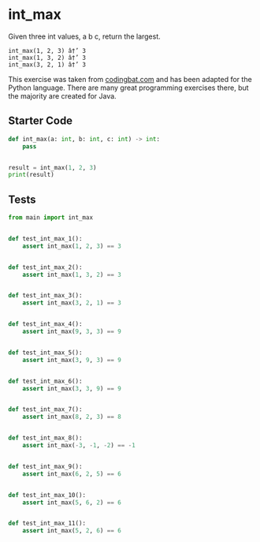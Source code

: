 # int_max





Given three int values, a b c, return the largest.

```
int_max(1, 2, 3) â†’ 3
int_max(1, 3, 2) â†’ 3
int_max(3, 2, 1) â†’ 3
```

This exercise was taken from [codingbat.com](https://codingbat.com/prob/p101887) and has been adapted for the Python language. There are many great programming exercises there, but the majority are created for Java.

## Starter Code
```python
def int_max(a: int, b: int, c: int) -> int:
    pass


result = int_max(1, 2, 3)
print(result)
```

## Tests
```python
from main import int_max


def test_int_max_1():
    assert int_max(1, 2, 3) == 3


def test_int_max_2():
    assert int_max(1, 3, 2) == 3


def test_int_max_3():
    assert int_max(3, 2, 1) == 3


def test_int_max_4():
    assert int_max(9, 3, 3) == 9


def test_int_max_5():
    assert int_max(3, 9, 3) == 9


def test_int_max_6():
    assert int_max(3, 3, 9) == 9


def test_int_max_7():
    assert int_max(8, 2, 3) == 8


def test_int_max_8():
    assert int_max(-3, -1, -2) == -1


def test_int_max_9():
    assert int_max(6, 2, 5) == 6


def test_int_max_10():
    assert int_max(5, 6, 2) == 6


def test_int_max_11():
    assert int_max(5, 2, 6) == 6
```
